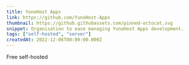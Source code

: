 ```yaml
---
title: YunoHost Apps
link: https://github.com/YunoHost-Apps
thumbnail: https://github.githubassets.com/pinned-octocat.svg
snippet: Organisation to ease managing YunoHost Apps development.
tags: ["self-hosted", "server"]
createdAt: 2022-12-06T00:00:00.000Z
---
```

Free self-hosted